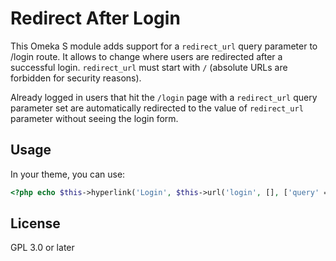 # Redirect After Login

This Omeka S module adds support for a `redirect_url` query parameter to /login
route. It allows to change where users are redirected after a successful login.
`redirect_url` must start with `/` (absolute URLs are forbidden for security
reasons).

Already logged in users that hit the `/login` page with a `redirect_url` query
parameter set are automatically redirected to the value of `redirect_url`
parameter without seeing the login form.

## Usage

In your theme, you can use:

```php
<?php echo $this->hyperlink('Login', $this->url('login', [], ['query' => ['redirect_url' => '/s/site1']])); ?>
```

## License

GPL 3.0 or later
